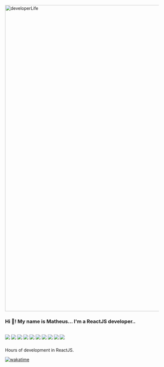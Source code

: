 <img src="https://assets.vercel.com/image/upload/contentful/image/e5382hct74si/2EP14mWkbx9sq03nWnRSGT/f1d22d88bb5dde030275f9520c0f2e92/React_YT_Thumbnail.png" min-width="1000px" max-width="1000px" width="1000px" align="top" alt="developerLife">


### Hi 👋! My name is Matheus... I'm a ReactJS developer..
<br>
<div>
<!-- Desenvolvimento Web -->
<img src="https://img.shields.io/badge/React-61DAFB.svg?style=for-the-badge&logo=React&logoColor=black" target="_blank"/>
<img src="https://img.shields.io/badge/Next.js-000000.svg?style=for-the-badge&logo=nextdotjs&logoColor=white" target="_blank"/>
<img src="https://img.shields.io/badge/TypeScript-3178C6.svg?style=for-the-badge&logo=TypeScript&logoColor=white" target="_blank"/>
<img src="https://img.shields.io/badge/Python-3776AB.svg?style=for-the-badge&logo=Python&logoColor=white" target="_blank"/>

<!-- Desenvolvimento Mobile -->
<img src="https://img.shields.io/badge/Expo-000020.svg?style=for-the-badge&logo=Expo&logoColor=white" target="_blank"/>

<!-- Design -->
<img src="https://img.shields.io/badge/Material%20Design-757575.svg?style=for-the-badge&logo=Material-Design&logoColor=white" target="_blank"/>

<!-- DevOps -->
<img src="https://img.shields.io/badge/Docker-2496ED.svg?style=for-the-badge&logo=Docker&logoColor=white" target="_blank"/>

<!-- Backend -->
<img src="https://img.shields.io/badge/NestJS-E0234E.svg?style=for-the-badge&logo=NestJS&logoColor=white" target="_blank"/>
<img src="https://img.shields.io/badge/Prisma-2D3748.svg?style=for-the-badge&logo=Prisma&logoColor=white" target="_blank"/>
<img src="https://img.shields.io/badge/Strapi-4945FF.svg?style=for-the-badge&logo=Strapi&logoColor=white" target="_blank"/>

  
</div>

###

Hours of development in ReactJS.

[![wakatime](https://wakatime.com/badge/user/ef595898-359b-4384-bda4-d1a9fa486b7c.svg)](https://wakatime.com/@ef595898-359b-4384-bda4-d1a9fa486b7c)


<br clear="both">

